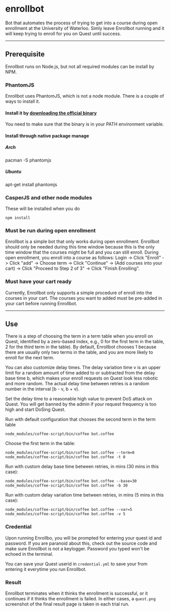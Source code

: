 # enrollbot

Bot that automates the process of trying to get into a course during open enrollment at the University of Waterloo. Simly leave Enrollbot running and it will keep trying to enroll for you on Quest until success.

--------------------------------------

## Prerequisite

Enrollbot runs on Node.js, but not all required modules can be install by NPM.

### PhantomJS
Enrollbot uses PhantomJS, which is not a node module. There is a couple of ways to install it.

#### Install it by [downloading the official binary](http://phantomjs.org/download.html)
You need to make sure that the binary is in your PATH environment variable.

#### Install through native package manage
##### Arch
pacman -S phantomjs
##### Ubuntu
apt-get install phantomjs

### CasperJS and other node modules
These will be installed when you do
```
npm install
```

### Must be run during open enrollment
Enrollbot is a simple bot that only works during open enrollment. Enrollbot should only be needed during this time window because this is the only time window that the courses might be full and you can still enroll. During open enrollment, you enroll into a course as follows:
Login -> Click "Enroll" -> Click "add" -> Choose term -> Click "Continue" -> (Add courses into your cart) -> Click "Proceed to Step 2 of 3" -> Click "Finish Enrolling".

### Must have your cart ready
Currently, Enrollbot only supports a simple procedure of enroll into the courses in your cart. The courses you want to added must be pre-added in your cart before running Enrollbot.

--------------------------------------

## Use
There is a step of choosing the term in a term table when you enroll on Quest, identified by a zero-based index, e.g., 0 for the first term in the table, 2 for the third term in the table). By default, Enrollbot chooses 1 because there are usually only two terms in the table, and you are more likely to enroll for the next term.

You can also customize delay times. The delay variation time v is an upper limit for a random amount of time added to or subtracted from the delay base time b, which makes your enroll requests on Quest look less robotic and more random.
The actual delay time between retries is a random number in the interval [b - v, b + v).

Set the delay time to a reasonable high value to prevent DoS attack on Quest. You will get banned by the admin if your request frequency is too high and start DoSing Quest.

Run with default configuration that chooses the second term in the term table
```
node_modules/coffee-script/bin/coffee bot.coffee
```

Choose the first term in the table:
```
node_modules/coffee-script/bin/coffee bot.coffee --term=0
node_modules/coffee-script/bin/coffee bot.coffee -t 0
```

Run with custom delay base time between retries, in mins (30 mins in this case):
```
node_modules/coffee-script/bin/coffee bot.coffee --base=30
node_modules/coffee-script/bin/coffee bot.coffee -b 30
```

Run with custom delay variation time between retries, in mins (5 mins in this case):
```
node_modules/coffee-script/bin/coffee bot.coffee --var=5
node_modules/coffee-script/bin/coffee bot.coffee -v 5
```

### Credential
Upon running Enrollbo, you will be prompted for entering your quest id and password. If you are paranoid about this, check out the source code and make sure Enrollbot is not a keylogger. Password you typed won't be echoed in the terminal.

You can save your Quest userid in `credential.yml` to save your from entering it everytime you run Enrollbot.

### Result
Enrollbot terminates when it thinks the enrollment is successful, or it continues if it thinks the enrollment is failed. In either cases, a `quest.png` screenshot of the final result page is taken in each trial run.
